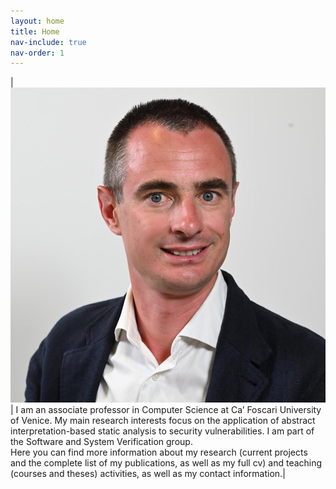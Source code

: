 ```yaml
---
layout: home
title: Home
nav-include: true
nav-order: 1
---
```


<style>
.column {
	float: left;
	width: 49.4%;
}

/* Clear floats after the columns */
.row:after {
	content: "";
	display: table;
	clear: both;
}
</style>

| ![Pietro Ferrara's picture](picture.jpg) | I am an associate professor in Computer Science at Ca’ Foscari University of Venice. My main research interests focus on the application of abstract interpretation-based static analysis to security vulnerabilities. I am part of the Software and System Verification group.<br> Here you can find more information about my research (current projects and the complete list of my publications, as well as my full cv) and teaching (courses and theses) activities, as well as my contact information.|

